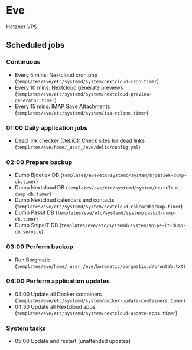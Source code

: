 # Eve

Hetzner VPS

## Scheduled jobs

### Continuous

- Every 5 mins: Nextcloud cron.php (`templates/eve/etc/systemd/system/nextcloud-cron.timer`)
- Every 10 mins: Nextcloud generate previews (`templates/eve/etc/systemd/system/nextcloud-preview-generator.timer`)
- Every 15 mins: IMAP Save Attachments (`templates/eve/etc/systemd/system/isa-rclone.timer`)

### 01:00 Daily application jobs

- Dead link checker (DeLiC): Check sites for dead links (`templates/eve/home/_user_/eve/delic/config.yml`)

### 02:00 Prepare backup

- Dump Bjoetiek DB (`templates/eve/etc/systemd/system/bjoetiek-dump-db.timer`)
- Dump Nextcloud DB (`templates/eve/etc/systemd/system/nextcloud-dump-db.timer`)
- Dump Nextcloud calendars and contacts (`templates/eve/etc/systemd/system/nextcloud-calcardbackup.timer`)
- Dump Passit DB (`templates/eve/etc/systemd/system/passit-dump-db.timer`)
- Dump SnipeIT DB (`templates/eve/etc/systemd/system/snipe-it-dump-db.service`)

### 03:00 Perform backup

- Run Borgmatic (`templates/eve/home/_user_/eve/borgmatic/borgmatic.d/crontab.txt`)

### 04:00 Perform application updates

- 04:00 Update all Docker containers (`templates/eve/etc/systemd/system/docker-update-containers.timer`)
- 04:30 Update all Nextcloud apps (`templates/eve/etc/systemd/system/nextcloud-update-apps.timer`)

### System tasks

- 05:00 Update and restart (unattended updates)
